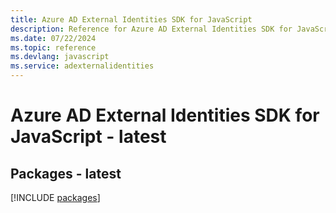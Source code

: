 ```yaml
---
title: Azure AD External Identities SDK for JavaScript
description: Reference for Azure AD External Identities SDK for JavaScript
ms.date: 07/22/2024
ms.topic: reference
ms.devlang: javascript
ms.service: adexternalidentities
---
```

# Azure AD External Identities SDK for JavaScript - latest
## Packages - latest
[!INCLUDE [packages](ad-external-identities-index.md)]